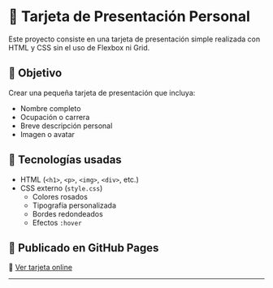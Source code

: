 # 🪪 Tarjeta de Presentación Personal

Este proyecto consiste en una tarjeta de presentación simple realizada con HTML y CSS sin el uso de Flexbox ni Grid.

## 🎯 Objetivo

Crear una pequeña tarjeta de presentación que incluya:

- Nombre completo
- Ocupación o carrera
- Breve descripción personal
- Imagen o avatar

## 🧰 Tecnologías usadas

- HTML (`<h1>`, `<p>`, `<img>`, `<div>`, etc.)
- CSS externo (`style.css`)
  - Colores rosados
  - Tipografía personalizada
  - Bordes redondeados
  - Efectos `:hover`

## 🚀 Publicado en GitHub Pages

🔗 [Ver tarjeta online](https://luuztito-mm.github.io/tarjeta-presentacion/)

---
